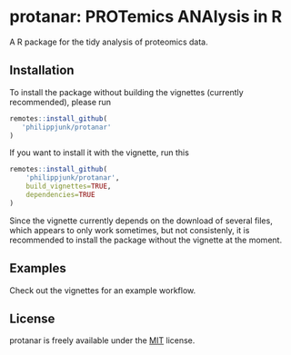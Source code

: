 # protanar: PROTemics ANAlysis in R

A R package for the tidy analysis of proteomics data.

## Installation

To install the package without building the vignettes (currently recommended), please run

```R
remotes::install_github(
   'philippjunk/protanar'
)
```

If you want to install it with the vignette, run this
```R
remotes::install_github(
    'philippjunk/protanar',
    build_vignettes=TRUE,
    dependencies=TRUE
)
```

Since the vignette currently depends on the download of several files, which appears to only work sometimes, but not consistenly, it is recommended to install the package without the vignette at the moment.

## Examples

Check out the vignettes for an example workflow.

## License

protanar is freely available under the [MIT](https://choosealicense.com/licenses/mit/) license.
